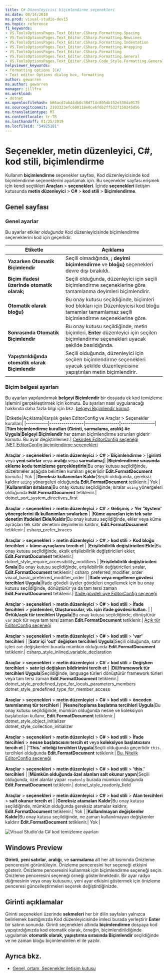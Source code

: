 ```yaml
---
title: C# Düzenleyicisi biçimlendirme seçenekleri
ms.date: 08/14/2018
ms.prod: visual-studio-dev15
ms.topic: reference
f1_keywords:
- VS.ToolsOptionsPages.Text_Editor.CSharp.Formatting.Spacing
- VS.ToolsOptionsPages.Text_Editor.CSharp.Formatting.NewLines
- VS.ToolsOptionsPages.Text_Editor.CSharp.Formatting.Indentation
- VS.ToolsOptionsPages.Text_Editor.CSharp.Formatting.Wrapping
- VS.ToolsOptionsPages.Text_Editor.CSharp.Formatting
- VS.ToolsOptionsPages.Text_Editor.CSharp.Formatting.General
- VS.ToolsOptionsPages.Text_Editor.CSharp.Code_Style.Formatting.General
helpviewer_keywords:
- formatting options [C#]
- Text editor Options dialog box, formatting
author: gewarren
ms.author: gewarren
manager: jillfra
ms.workload:
- dotnet
ms.openlocfilehash: b66acd2ab44db0c38d714c805db152e338da9175
ms.sourcegitcommit: 2193323efc608118e0ce6f6b2ff532f158245d56
ms.translationtype: MT
ms.contentlocale: tr-TR
ms.lasthandoff: 01/25/2019
ms.locfileid: "54925181"
---
```

# <a name="options-text-editor-c-code-style-formatting"></a>Seçenekler, metin düzenleyici, C#, kod stili, biçimlendirme

Kullanım **biçimlendirme** seçenekler sayfası, Kod düzenleyicisinde kod biçimlendirme seçeneklerini ayarlamak için. Bu seçenekler sayfası erişmek için kendi seçtikleri **Araçları** > **seçenekleri**. İçinde **seçenekleri** iletişim kutusunda **metin düzenleyici** > **C#** > **kod stili**  >  **Biçimlendirme**.

## <a name="general-page"></a>Genel sayfası

### <a name="general-settings"></a>Genel ayarlar

Bu ayarlar etkiler *olduğunda* Kod düzenleyicisinde biçimlendirme seçeneklerini kod için geçerlidir.

|Etiketle|Açıklama|
|-----------|-----------------|
|**Yazarken Otomatik Biçimlendir**|Seçili olmadığında, **; deyimi biçimlendirme** ve **bloğu}** seçenekleri devre dışı bırakıldı.|
|**Biçim ifadesi üzerinde otomatik olarak;**|Seçili olduğunda, düzenleyici için seçili biçimlendirme seçeneklerine göre tamamlanma deyimleri biçimlendirir.|
|**Otomatik olarak bloğu}**|Bu onay kutusu seçildiğinde, biçimleri kod blokları için Düzenleyicisi kod bloğu tamamlar tamamlamaz seçili biçimlendirme seçeneklerine göre.|
|**Sonrasında Otomatik Biçimlendir**|Bu onay kutusu seçildiğinde, metin biçimleri, **Enter** düzenleyici için seçilen biçimlendirme seçenekleri uyacak şekilde basıldığında.|
|**Yapıştırıldığında otomatik olarak Biçimlendir**|Seçili olduğunda, düzenleyici için seçilen biçimlendirme seçenekleri uyacak şekilde düzenleyicisine yapıştırılan metin biçimlendirir.|

### <a name="format-document-settings"></a>Biçim belgesi ayarları

Bu ayarları yapılandırmak **belgeyi Biçimlendir** bir dosyada ek kod temizleme işlemini gerçekleştirmek için komutu. Bu ayarları nasıl uygulanacağı hakkında daha fazla bilgi için bkz. [belgeyi Biçimlendir komut](../code-styles-and-quick-actions.md#format-document-command).

|Etiketle|Açıklama|Karşılık gelen EditorConfig ve Araçlar > Seçenekler kuralları|
|-----------|-----------------|-----------------|-----------------|
|**Tüm biçimlendirme kuralları (Girinti, sarmalama, aralık) #c Uygula**|**Belgeyi Biçimlendir** her zaman biçimlendirme sorunları giderir komutu. Bu ayar değiştirilemez.| [Çekirdek EditorConfig seçeneği](../../ide/create-portable-custom-editor-options.md)<br/>[.NET EditorConfig biçimlendirme seçenekleri](../../ide/editorconfig-code-style-settings-reference.md#formatting-conventions)<br/><br/>**Araçlar** > **seçenekleri** > **metin düzenleyici**  >  **C#**  >   **Biçimlendirme** > [**girinti** veya **yeni satırlar** veya **aralığı** veya **sarmalama**]|
|**Biçimlendirme sırasında ekleme kodu temizleme gerçekleştirin**|Bu onay kutusu seçildiğinde, düzeltmeler aşağıda belirtilen kuralları geçerlidir **Edit.FormatDocument** komutu.| Yok |
|**Gereksiz kullanımları Kaldır**|Seçili olduğunda, gereksiz kaldırır `using` yönergeleri olduğunda **Edit.FormatDocument** tetiklenir.| Yok |
|**Kullanımları sıralama**|Bu onay kutusu seçildiğinde, sıralar `using` yönergeleri olduğunda **Edit.FormatDocument** tetiklenir.| dotnet_sort_system_directives_first<br/><br/>**Araçlar** > **seçenekleri** > **metin düzenleyici** > **C#** > **Gelişmiş**   >  **Yer 'System' yönergelerini ilk kullanımları sıralarken** |
|**Küme ayraçları için tek satır denetim ifadeleri Ekle/Kaldır**|Bu onay kutusu seçildiğinde, ekler veya küme ayraçları tek satır denetimi deyimlerini kaldırır, **Edit.FormatDocument** tetiklenir.| csharp_prefer_braces<br/><br/>**Araçlar** > **seçenekleri** > **metin düzenleyici** > **C#** > **kod stili**   >  **Kod bloğu tercihleri** > **küme ayraçlarını tercih et** |
|**Erişilebilirlik değiştiricileri Ekle**|Bu onay kutusu seçildiğinde, eksik erişilebilirlik değiştiricileri ekler, **Edit.FormatDocument** tetiklenir.| dotnet_style_require_accessibility_modifiers |
|**Erişilebilirlik değiştiricileri Sırala**|Bu onay kutusu seçildiğinde, erişilebilirlik değiştiricileri sıralar, **Edit.FormatDocument** tetiklenir.| csharp_preferred_modifier_order<br/>visual_basic_preferred_modifier_order |
|**İfade veya engelleme gövdesi tercihleri Uygula**|İfade gövdeli üyeler gövdeleri engellemek için bu onay kutusu seçildiğinde, dönüştürür ya da tam tersi zaman **Edit.FormatDocument** tetiklenir.| [İfade gövdeli üye EditorConfig seçeneği](../../ide/editorconfig-code-style-settings-reference.md#expression_bodied_members)<br/><br/>**Araçlar** > **seçenekleri** > **metin düzenleyici** > **C#** > **kod stili**   >  **İfade tercihleri** > **yöntemleri, Oluşturucular, vb. için ifade gövdesi kullan.** |
|**Örtük/açık tür tercihleri Uygula**|Bu onay kutusu seçildiğinde, dönüştürür `var` açık tür veya tam tersi zaman **Edit.FormatDocument** tetiklenir.| [Açık tür EditorConfig seçeneği](../../ide/editorconfig-code-style-settings-reference.md#implicit-and-explicit-types)<br/><br/>**Araçlar** > **seçenekleri** > **metin düzenleyici** > **C#** > **kod stili**   >  **'var' tercihleri** |
|**Satır içi 'out' değişken tercihleri Uygula**|Seçili olduğunda, satır içleri `out` değişkenleri burada mümkün olduğunda **Edit.FormatDocument** tetiklenir.| csharp_style_inlined_variable_declaration<br/><br/>**Araçlar** > **seçenekleri** > **metin düzenleyici** > **C#** > **kod stili**   >  **Değişken tercihleri** > **satır içi değişken bildirimini tercih et** |
|**Dil/framework tür tercihleri Uygula**|Seçildiğinde, language türleri dönüştürür framework türleri veya tam tersi zaman **Edit.FormatDocument** tetiklenir.| dotnet_style_predefined_type_for_locals_parameters_members<br/>dotnet_style_predefined_type_for_member_access<br/><br/>**Araçlar** > **seçenekleri** > **metin düzenleyici** > **C#** > **kod stili**   >  **önceden tanımlanmış tür tercihleri** |
|**Nesne/toplama başlatma tercihleri Uygula**|Bu onay kutusu seçildiğinde, mümkün olduğunda nesne ve koleksiyon başlatıcıları kullanır, **Edit.FormatDocument** tetiklenir.| dotnet_style_object_initializer<br/>dotnet_style_collection_initializer<br/><br/>**Araçlar** > **seçenekleri** > **metin düzenleyici** > **C#** > **kod stili**   >  **İfade tercihleri** > **nesne başlatıcısını tercih et** veya **koleksiyon başlatıcısını tercih et** |
|**'This.' niteliği tercihleri Uygula**|Seçili olduğunda geçerlidir `this.` tercihleri olduğunda **Edit.FormatDocument** tetiklenir.| [Bu. Nitelik EditorConfig seçeneği](../../ide/editorconfig-code-style-settings-reference.md#this_and_me)<br/><br/>**Araçlar** > **seçenekleri** > **metin düzenleyici** > **C#** > **kod stili**   >  **'this.' tercihleri** |
|**Mümkün olduğunda özel alanları salt okunur yapın**|Seçili olduğunda, özel alanlar yapar `readonly` burada mümkün olduğunda **Edit.FormatDocument** tetiklenir.| dotnet_style_readonly_field<br/><br/>**Araçlar** > **seçenekleri** > **metin düzenleyici** > **C#** > **kod stili**   >  **Alan tercihleri** > **salt okunur tercih et** |
|**Gereksiz atamaları Kaldır**|Bu onay kutusu seçildiğinde, mümkün olduğunda gereksiz atamalar kaldırır, **Edit.FormatDocument** tetiklenir.| Yok |
|**Kullanılmayan değişkenler Kaldır**|Bu onay kutusu seçildiğinde, ne zaman kullanılmayan değişkenler kaldırır **Edit.FormatDocument** tetiklenir.| Yok |

![Visual Studio'da C# kod temizleme ayarları](media/format-document-settings.png)

## <a name="preview-windows"></a>Windows Preview

**Girinti**, **yeni satırlar**, **aralığı**, ve **sarmalama** alt her alt kısmında Önizleme penceresini görüntüleyin. Önizleme penceresini her seçeneği etkisini gösterir. Önizleme penceresini kullanmak için biçimlendirme seçeneği seçin. Önizleme penceresini seçeneği örneği gösterilmektedir. Bir ayar radyo düğmesinin veya onay kutusunu, yeni ayar etkisini göstermek için önizleme penceresi güncelleştirmeleri seçerek değiştirdiğinizde.

## <a name="indentation-remarks"></a>Girinti açıklamalar

Girinti seçenekleri üzerinde **sekmeleri** her bir dilin sayfaları yalnızca belirlemek bastığınızda Kod düzenleyicisinde imleci burada yerleştirir **Enter** bir satırın sonunda. Girinti seçenekleri altında **biçimlendirme** dosyaya kod yapıştırdığınızda kod otomatik olarak, örneğin, biçimlendirildiğinde uygulamak **otomatik olarak, yapıştırma sırasında Biçimlendir** seçildiğinde ve ne zaman bloğu biçimlendirilen el ile yazılır.

## <a name="see-also"></a>Ayrıca bkz.

- [Genel, ortam, Seçenekler iletişim kutusu](../../ide/reference/general-environment-options-dialog-box.md)
